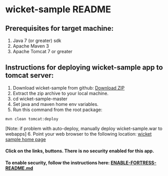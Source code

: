 # wicket-sample README
## Prerequisites for target machine:
1. Java 7 (or greater) sdk
2. Apache Maven 3
3. Apache Tomcat 7 or greater

## Instructions for deploying wicket-sample app to tomcat server:
1. Download wicket-sample from github: [Download ZIP](https://github.com/shawnmckinney/wicket-sample/archive/master.zip)
2. Extract the zip archive to your local machine.
3. cd wicket-sample-master
4. Set java and maven home env variables.
5. Run this command from the root package:
```
mvn clean tomcat:deploy
```
[Note: if problem  with auto-deploy, manually deploy wicket-sample.war to webapps]
6. Point your web browser to the following location:
[wicket sample home page](http://localhost:8080/wicket-sample)

#### Click on the links, buttons.  There is no security enabled for this app.

#### To enable security, follow the instructions here: [ENABLE-FORTRESS-README.md](ENABLE-FORTRESS-README.md)